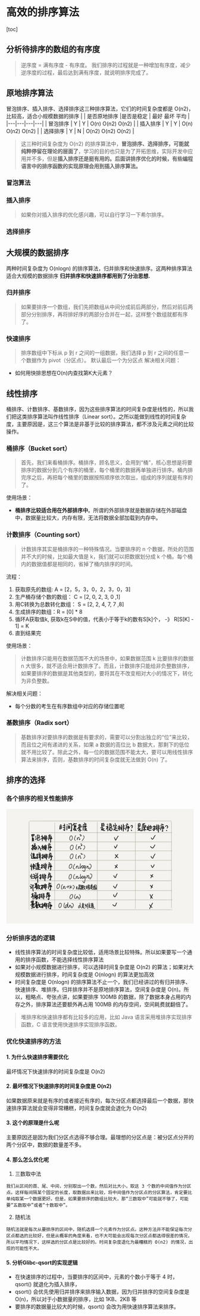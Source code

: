# 高效的排序算法
[toc]
## 分析待排序的数组的有序度
> 逆序度 = 满有序度 - 有序度。
> 我们排序的过程就是一种增加有序度，减少逆序度的过程，最后达到满有序度，就说明排序完成了。
## 原地排序算法
冒泡排序、插入排序、选择排序这三种排序算法，它们的时间复杂度都是 O(n2)，比较高，适合小规模数据的排序
|   | 是否原地排序  |是否是稳定  | 最好 最坏 平均 |
|---|---|---|---|
|  冒泡排序 |  Y | Y | O(n) O(n2) O(n2) |
|  插入排序 |  Y | Y | O(n) O(n2) O(n2) |
|  选择排序 |  Y | N | O(n2) O(n2) O(n2) |
>这三种时间复杂度为 O(n2) 的排序算法中，**冒泡排序、选择排序，可能就纯粹停留在理论的层面了**，学习的目的也只是为了开拓思维，实际开发中应用并不多，但是**插入排序还是挺有用的。后面讲排序优化的时候，有些编程语言中的排序函数的实现原理会用到插入排序算法。**

### 冒泡算法
### 插入排序
>如果你对插入排序的优化感兴趣，可以自行学习一下希尔排序。
### 选择排序
## 大规模的数据排序
两种时间复杂度为 O(nlogn) 的排序算法，归并排序和快速排序。这两种排序算法适合大规模的数据排序
**归并排序和快速排序都用到了分治思想.**

### 归并排序
>如果要排序一个数组，我们先把数组从中间分成前后两部分，然后对前后两部分分别排序，再将排好序的两部分合并在一起，这样整个数组就都有序了。
### 快速排序
>排序数组中下标从 p 到 r 之间的一组数据，我们选择 p 到 r 之间的任意一个数据作为 pivot（分区点）。
>默认最后一个为分区点
解决相关问题：
- 如何用快排思想在O(n)内查找第K大元素？

## 线性排序
桶排序、计数排序、基数排序，因为这些排序算法的时间复杂度是线性的，所以我们把这类排序算法叫作线性排序（Linear sort）。之所以能做到线性的时间复杂度，主要原因是，这三个算法是非基于比较的排序算法，都不涉及元素之间的比较操作。
### 桶排序（Bucket sort）
>首先，我们来看桶排序。桶排序，顾名思义，会用到“桶”，核心思想是将要排序的数据分到几个有序的桶里，每个桶里的数据再单独进行排序。桶内排完序之后，再把每个桶里的数据按照顺序依次取出，组成的序列就是有序的了。

使用场景：
- **桶排序比较适合用在外部排序中**。所谓的外部排序就是数据存储在外部磁盘中，数据量比较大，内存有限，无法将数据全部加载到内存中。

### 计数排序（Counting sort）
> 计数排序其实是桶排序的一种特殊情况。当要排序的 n 个数据，所处的范围并不大的时候，比如最大值是 k，我们就可以把数据划分成 k 个桶。每个桶内的数据值都是相同的，省掉了桶内排序的时间。

流程：
1. 获取原先的数组: A = [2，5，3，0，2，3，0，3]
2. 生产桶存储个数的数组： C = [2, 0, 2, 3, 0 ,1]
3. 用C转换为总数转化数组： S = [2, 2, 4, 7, 7 ,8]
4. 生成排序的数组：R = [0] * 8
5. 循环A获取值k, 获取k在S中的值，代表小于等于k的数有S[k]个， -》 R[S[K] - 1] = K
6. 直到结果完

使用场景：
>计数排序只能用在数据范围不大的场景中，如果数据范围 k 比要排序的数据 n 大很多，就不适合用计数排序了。而且，计数排序只能给非负整数排序，如果要排序的数据是其他类型的，要将其在不改变相对大小的情况下，转化为非负整数。

解决相关问题：
- 每个分数的考生在有序数组中对应的存储位置呢

### 基数排序（Radix sort）
>基数排序对要排序的数据是有要求的，需要可以分割出独立的“位”来比较，而且位之间有递进的关系，如果 a 数据的高位比 b 数据大，那剩下的低位就不用比较了。除此之外，每一位的数据范围不能太大，要可以用线性排序算法来排序，否则，基数排序的时间复杂度就无法做到 O(n) 了。

## 排序的选择
### 各个排序的相关性能排序
![d](meida/sort.png)

### 分析排序选的逻辑
- 线性排序算法的时间复杂度比较低，适用场景比较特殊。所以如果要写一个通用的排序函数，不能选择线性排序算法
- 如果对小规模数据进行排序，可以选择时间复杂度是 O(n2) 的算法；如果对大规模数据进行排序，时间复杂度是 O(nlogn) 的算法更加高效
- 时间复杂度是 O(nlogn) 的排序算法不止一个，我们已经讲过的有归并排序、快速排序、堆排序。归并排序并不是原地排序算法，空间复杂度是 O(n)。所以，粗略点、夸张点讲，如果要排序 100MB 的数据，除了数据本身占用的内存之外，排序算法还要额外再占用 100MB 的内存空间，空间耗费就翻倍了。
>堆排序和快速排序都有比较多的应用，比如 Java 语言采用堆排序实现排序函数，C 语言使用快速排序实现排序函数。

### 优化快速排序的方法
#### 1. 为什么快速排序需要优化
最坏情况下快速排序的时间复杂度是 O(n2)
#### 2. 最坏情况下快速排序的时间复杂度是 O(n2)
如果数据原来就是有序的或者接近有序的，每次分区点都选择最后一个数据，那快速排序算法就会变得非常糟糕，时间复杂度就会退化为 O(n2)
#### 3. 这个的原理是什么呢
主要原因还是因为我们分区点选得不够合理。最理想的分区点是：被分区点分开的两个分区中，数据的数量差不多。

#### 4. 那么怎么优化呢
1. 三数取中法
```
我们从区间的首、尾、中间，分别取出一个数，然后对比大小，取这 3 个数的中间值作为分区点。这样每间隔某个固定的长度，取数据出来比较，将中间值作为分区点的分区算法，肯定要比单纯取某一个数据更好。但是，如果要排序的数组比较大，那“三数取中”可能就不够了，可能要“五数取中”或者“十数取中”。
```

2. 随机法
```
随机法就是每次从要排序的区间中，随机选择一个元素作为分区点。这种方法并不能保证每次分区点都选的比较好，但是从概率的角度来看，也不大可能会出现每次分区点都选得很差的情况，所以平均情况下，这样选的分区点是比较好的。时间复杂度退化为最糟糕的 O(n2) 的情况，出现的可能性不大。
```
#### 5. 分析Glibc-qsort的实现逻辑
- 在快速排序的过程中，当要排序的区间中，元素的个数小于等于 4 时，qsort() 就退化为插入排序，
- qsort() 会优先使用归并排序来排序输入数据，因为归并排序的空间复杂度是 O(n)，所以对于小数据量的排序，比如 1KB、2KB 等
- 要排序的数据量比较大的时候，qsort() 会改为用快速排序算法来排序。
